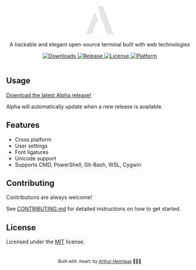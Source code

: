 <p align="center">
  <img src="build/icon.svg" alt="Alpha">
</p>

<p align="center">
  A hackable and elegant open-source terminal built with web technologies
</p>

<div align="center">
  <a href="https://github.com/arthurdevv/alpha-vue/releases">
    <img src="https://img.shields.io/github/downloads/arthurdevv/alpha-vue/total?color=white&style=for-the-badge" alt="Downloads">
  </a>
  <a href="https://github.com/arthurdevv/alpha-vue/releases/latest">
    <img src="https://img.shields.io/github/v/release/arthurdevv/alpha-vue?color=white&style=for-the-badge" alt="Release">
  </a>
  <a href="LICENSE">
    <img src="https://img.shields.io/github/license/arthurdevv/alpha-vue?color=white&style=for-the-badge" alt="License">
  </a>
  <a href="https://github.com/arthurdevv/alpha-vue/releases/latest">
    <img src="https://img.shields.io/static/v1.svg?color=white&label=Platform&message=WIN%20|%20LINUX%20|%20MACOS&style=for-the-badge" alt="Platform">
  </a>
</div>

<br>

## Usage

[Download the latest Alpha release!](https://github.com/arthurdevv/alpha-vue/releases/latest)

Alpha will automatically update when a new release is available.

## Features

- Cross platform
- User settings
- Font ligatures
- Unicode support
- Supports CMD, PowerShell, Git-Bash, WSL, Cygwin

## Contributing

Contributions are always welcome!

See [CONTRIBUTING.md](CONTRIBUTING.md) for detailed instructions on how to get
started.

## License

Licensed under the [MIT](LICENSE) license.

<br>

<div align="center">
  <sub>
    Built with :heart: by <a href="https://github.com/arthurdevv">Arthur Henrique</a> 👨🏻‍💻
  </sub>
</div>
